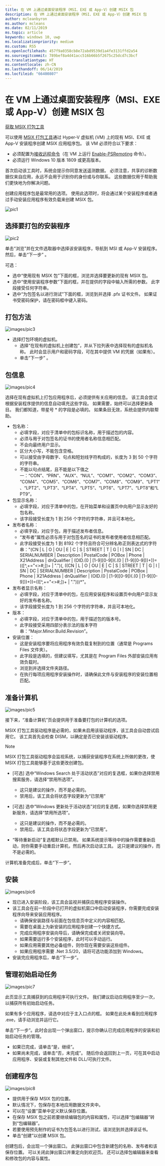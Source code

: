 ```yaml
---
title: 在 VM 上通过桌面安装程序（MSI、EXE 或 App-V）创建 MSIX 包
description: 在 VM 上通过桌面安装程序（MSI、EXE 或 App-V）创建 MSIX 包
author: mcleanbyron
ms.author: mcleans
ms.date: 02/11/2019
ms.topic: article
keywords: windows 10, uwp
ms.localizationpriority: medium
ms.custom: RS5
ms.openlocfilehash: 457f9a0358cb8e72abd9539d1a4fe3131ffd2a54
ms.sourcegitcommit: 789bef8a4d41acc516b66b5f2675c25dcd7c3bcf
ms.translationtype: HT
ms.contentlocale: zh-CN
ms.lasthandoff: 06/14/2019
ms.locfileid: "66400807"
---
```

# <a name="create-an-msix-package-from-a-desktop-installer-msi-exe-or-app-v-on-a-vm"></a>在 VM 上通过桌面安装程序（MSI、EXE 或 App-V）创建 MSIX 包

<div class="nextstepaction"><p><a class="x-hidden-focus" href="https://www.microsoft.com/en-us/p/msix-packaging-tool/9n5lw3jbcxkf" data-linktype="external">获取 MSIX 打包工具</a></p></div>

可以使用 [MSIX 打包工具](../mpt-overview.md)通过 Hyper-V 虚拟机 (VM) 上的现有 MSI、EXE 或 App-V 安装程序创建 MSIX 应用程序包。 该 VM 必须符合以下要求：

- 必须配置为[接收远程命令](https://docs.microsoft.com/windows-server/virtualization/hyper-v/manage/remotely-manage-hyper-v-hosts)（在 VM 上运行 [Enable-PSRemoting](https://docs.microsoft.com/powershell/module/Microsoft.PowerShell.Core/Enable-PSRemoting?view=powershell-5.1) 命令）。
- 必须运行 Windows 10 版本 1809 或更高版本。

首次启动该工具时，系统会提示你同意发送遥测数据。 必须注意，共享的诊断数据仅来自应用，永远不会用于识别你的身份或与你联系。 这些数据仅用于帮助我们更快地为你解决问题。

创建应用程序包是最常用的选项。 使用此选项时，将会通过某个安装程序或者通过手动安装应用程序有效负载来创建 MSIX 包。

![pic1](images/pic1.png)

## <a name="choose-the-installer-you-want-to-package"></a>选择要打包的安装程序

![pic2](images/pic2.png)

单击“浏览”并在文件选取器中选择该安装程序，导航到 MSI 或 App-V 安装程序。  然后，单击“下一步”  。

可选：
- 选中“使用现有 MSIX 包”下面的框，浏览并选择要更新的现有 MSIX 包。 
- 选中“使用安装程序参数”下面的框，并在提供的字段中输入所需的参数。  此字段接受任何字符串。
- 选中“为包签名以进行测试”下面的框，浏览到并选择 .pfx 证书文件。  如果证书受密码保护，请在密码框中键入密码。

## <a name="packaging-method"></a>打包方法

![images/pic3](images/pic3.png)

- 选择打包环境的虚拟机。
  - 选择“在现有的虚拟机上创建包”，并从下拉列表中选择现有的虚拟机名称。  此时会显示用户和密码字段，可在其中提供 VM 的凭据（如果有）。
  - 单击“下一步”  。

## <a name="package-information"></a>包信息

![images/pic4](images/pic4.png)

选择在现有虚拟机上打包应用程序后，必须提供有关应用的信息。 该工具会尝试根据安装程序提供的信息自动填充这些字段。 如果需要，始终可以选择更新条目。 我们都知道，带星号 * 的字段是必填的。 如果条目无效，系统会提供内联帮助。
- 包名称：
    - 必填字段，对应于清单中的包标识名称，用于描述包的内容。
    - 必须与用于对包签名的证书的使用者名称信息相匹配。
    - 不会向最终用户显示。
    - 区分大小写，不能包含空格。
    - 可以接受由字母数字、句点和短划线字符构成的，长度为 3 到 50 个字符的字符串。
    - 不能以句点结尾，且不能是以下值之一：“CON”、“PRN”、“AUX”、“NUL”、“COM1”、“COM2”、“COM3”、“COM4”、“COM5”、“COM6”、“COM7”、“COM8”、“COM9”、“LPT1”、“LPT2”、“LPT3”、“LPT4”、“LPT5”、“LPT6”、“LPT7”、“LPT8”和“LPT9”。
- 包显示名称：
    - 必填字段，对应于清单中的包，在开始菜单和设置页中向用户显示友好的包名称。
    - 该字段接受长度为 1 到 256 个字符的字符串，并且可本地化。
- 发布者名称：
    - 必填字段，对应于包，用于描述发布者信息。
    - “发布者”属性必须与用于对包签名的证书的发布者使用者信息相匹配。
    - 此字段接受长度为 1 到 8192 个字符且符合可分辨名称正则表达式的字符串："(CN | L | O | OU | E | C | S | STREET | T | G | I | SN | DC | SERIALNUMBER | Description | PostalCode | POBox | Phone | X21Address | dnQualifier | (OID.(0 | [1-9][0-9])(.(0 | [1-9][0-9]))+))=(([^,+="<>#;])+ | ".")(, ((CN | L | O | OU | E | C | S | STREET | T | G | I | SN | DC | SERIALNUMBER | Description | PostalCode | POBox | Phone | X21Address | dnQualifier | (OID.(0 | [1-9][0-9])(.(0 | [1-9][0-9]))+))=(([^,+="<>#;])+ | ".")))*"。
- 发布者显示名称：
    - 必填字段，对应于清单中的包，在应用安装程序和设置页中向用户显示友好的发布者名称。
    - 该字段接受长度为 1 到 256 个字符的字符串，并且可本地化。
- 版本：
    - 必填字段，对应于清单中的包，用于描述包的版本号。
    - 此字段接受采用四部分表示法的版本字符串：“Major.Minor.Build.Revision”。
- 安装位置：
    - 这是安装程序要将应用程序有效负载复制到的位置（通常是 Programs Files 文件夹）。
    - 此字段是选填的，但建议填写，尤其是在 Program Files 外部安装应用有效负载时。
    - 浏览到并选择文件夹路径。
    - 在执行每项应用程序安装操作时，请确保此文件与安装程序的安装位置相匹配。

## <a name="prepare-computer"></a>准备计算机

![images/pic5](images/pic5.png)

接下来，“准备计算机”页会提供用于准备要打包的计算机的选项。 

MSIX 打包工具驱动程序是必需的，如果未启用该驱动程序，该工具会自动尝试启用它。 该工具首先会检查 DISM，以确定是否已安装该驱动程序。

> [!NOTE]
> MSIX 打包工具驱动程序会监视系统，以捕获安装程序在系统上所做的更改，使 MSIX 打包工具能够基于这些更改创建包。

- [可选] 选中“Windows Search 处于活动状态”对应的复选框，如果你选择禁用搜索服务，请选择“禁用所选项”。  
    - 这只是建议的操作，而不是必需的。
    - 禁用后，该工具会将状态字段更新为“已禁用”

- [可选] 选中“Windows 更新处于活动状态”对应的复选框，如果你选择禁用更新服务，请选择“禁用所选项”。  
    - 这只是建议的操作，而不是必需的。
    - 禁用后，该工具会将状态字段更新为“已禁用”。 

- “等待重新启动”复选框默认已禁用。  如果系统提示等待中的操作需要重新启动，则你需要手动重启计算机，然后再次启动该工具。 这只是建议的操作，而不是必需的。

计算机准备完成后，单击“下一步”。 

## <a name="installation"></a>安装

![images/pic6](images/pic6.png)

- 现已进入安装阶段，该工具会监视并捕获应用程序安装操作。
- 该工具会在前一阶段中已打开的虚拟机窗口中启动安装程序，你需要完成安装程序向导来安装应用程序。
    - 请确保安装路径与前面在包信息页中定义的内容相匹配。
    - 需要在桌面上为新安装的应用程序创建一个快捷方式。
    - 完成应用程序安装向导后，请确保完成或关闭安装向导。
    - 如果需要运行多个安装程序，此时可以手动运行。
    - 如果应用需要其他必备组件，则你现在需要安装这些组件。
    - 如果应用程序需要 .Net 3.5/20，请将可选功能添加到 Windows。
- 安装完应用程序后，单击“下一步”。 

## <a name="manage-first-launch-tasks"></a>管理初始启动任务

![images/pic7](images/pic7.png)

此页显示工具捕获到的应用程序可执行文件。 我们建议启动应用程序至少一次，以捕获所有初始启动任务。

如果有多个应用程序，请选中对应于主入口点的框。 如果在此处未看到应用程序 .exe，请手动浏览并运行它。

单击“下一步”。此时会出现一个弹出窗口，提示你确认已完成应用程序的安装和初始启动任务的管理。 
- 如果已完成，请单击“是，继续”。 
- 如果尚未完成，请单击“否，未完成”。  随后你会返回到上一页，可在其中启动应用程序、安装或复制其他文件和 DLL/可执行文件。

## <a name="create-package"></a>创建程序包

![images/pic8](images/pic8.png)

- 提供用于保存 MSIX 包的位置。
- 默认情况下，包保存在本地应用数据文件夹中。
- 可以在“设置”菜单中定义默认保存位置。
- 在保存 MSIX 包之前若要继续编辑包的内容和属性，可以选择“包编辑器”转到“包编辑器”。
- 若要使用预先制作的证书为包签名以进行测试，请浏览到并选择该证书。
- 单击“创建”以创建 MSIX 包。 

创建包后，会出现一个弹出窗口。 此弹出窗口中包含新建包的名称、发布者和该保存位置。 可以关闭此弹出窗口并重定向到欢迎页。 还可以选择包编辑器来查看和修改包的内容与属性。

